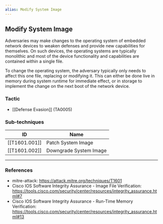 ```yaml
---
alias: Modify System Image
---
```


## Modify System Image

Adversaries may make changes to the operating system of embedded network devices to weaken defenses and provide new capabilities for themselves.  On such devices, the operating systems are typically monolithic and most of the device functionality and capabilities are contained within a single file.

To change the operating system, the adversary typically only needs to affect this one file, replacing or modifying it.  This can either be done live in memory during system runtime for immediate effect, or in storage to implement the change on the next boot of the network device.


### Tactic

- [[Defense Evasion]] (TA0005)

### Sub-techniques

| ID | Name |
| --- | --- |
| [[T1601.001]] | Patch System Image |
| [[T1601.002]] | Downgrade System Image |


---
### References

- mitre-attack: https://attack.mitre.org/techniques/T1601
- Cisco IOS Software Integrity Assurance - Image File Verification: https://tools.cisco.com/security/center/resources/integrity_assurance.html#7
- Cisco IOS Software Integrity Assurance - Run-Time Memory Verification: https://tools.cisco.com/security/center/resources/integrity_assurance.html#13

